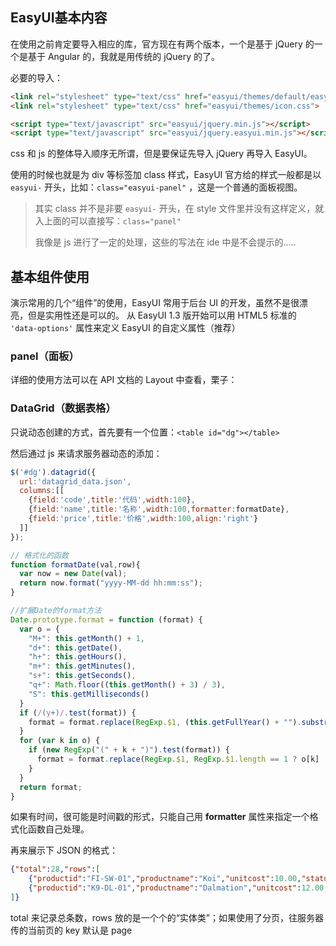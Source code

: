 ## EasyUI基本内容

在使用之前肯定要导入相应的库，官方现在有两个版本，一个是基于 jQuery 的一个是基于 Angular 的，我就是用传统的 jQuery 的了。

必要的导入：

``` html
<link rel="stylesheet" type="text/css" href="easyui/themes/default/easyui.css">
<link rel="stylesheet" type="text/css" href="easyui/themes/icon.css">

<script type="text/javascript" src="easyui/jquery.min.js"></script>
<script type="text/javascript" src="easyui/jquery.easyui.min.js"></script>
```

css 和 js 的整体导入顺序无所谓，但是要保证先导入 jQuery 再导入 EasyUI。

使用的时候也就是为 div 等标签加 class 样式，EasyUI 官方给的样式一般都是以 `easyui-` 开头，比如：`class="easyui-panel"` ，这是一个普通的面板视图。

>   其实 class 并不是非要 `easyui-` 开头，在 style 文件里并没有这样定义，就入上面的可以直接写：`class="panel"`
>
>   我像是 js 进行了一定的处理，这些的写法在 ide 中是不会提示的.....

## 基本组件使用

演示常用的几个“组件”的使用，EasyUI 常用于后台 UI 的开发，虽然不是很漂亮，但是实用性还是可以的。
从 EasyUI 1.3 版开始可以用 HTML5 标准的 `'data-options'` 属性来定义 EasyUI 的自定义属性（推荐）

### panel（面板）

详细的使用方法可以在 API 文档的 Layout 中查看，栗子：

### DataGrid（数据表格）

只说动态创建的方式，首先要有一个位置：`<table id="dg"></table>  `

然后通过 js 来请求服务器动态的添加：

``` javascript
$('#dg').datagrid({    
  url:'datagrid_data.json',    
  columns:[[    
    {field:'code',title:'代码',width:100},    
    {field:'name',title:'名称',width:100,formatter:formatDate},    
    {field:'price',title:'价格',width:100,align:'right'}    
  ]]    
});

// 格式化的函数
function formatDate(val,row){
  var now = new Date(val);
  return now.format("yyyy-MM-dd hh:mm:ss");
}

//扩展Date的format方法   
Date.prototype.format = function (format) {  
  var o = {  
    "M+": this.getMonth() + 1,  
    "d+": this.getDate(),  
    "h+": this.getHours(),  
    "m+": this.getMinutes(),  
    "s+": this.getSeconds(),  
    "q+": Math.floor((this.getMonth() + 3) / 3),  
    "S": this.getMilliseconds()  
  }  
  if (/(y+)/.test(format)) {  
    format = format.replace(RegExp.$1, (this.getFullYear() + "").substr(4 - RegExp.$1.length));  
  }  
  for (var k in o) {  
    if (new RegExp("(" + k + ")").test(format)) {  
      format = format.replace(RegExp.$1, RegExp.$1.length == 1 ? o[k] : ("00" + o[k]).substr(("" + o[k]).length));  
    }  
  }  
  return format;  
} 
```

如果有时间，很可能是时间戳的形式，只能自己用 **formatter** 属性来指定一个格式化函数自己处理。

再来展示下 JSON 的格式：

``` json
{"total":28,"rows":[
	{"productid":"FI-SW-01","productname":"Koi","unitcost":10.00,"status":"P","listprice":36.50,"attr1":"Large","itemid":"EST-1"},
	{"productid":"K9-DL-01","productname":"Dalmation","unitcost":12.00,"status":"P","listprice":18.50,"attr1":"Spotted Adult Female","itemid":"EST-10"}
]}
```

total 来记录总条数，rows 放的是一个个的“实体类”；如果使用了分页，往服务器传的当前页的 key 默认是 page
